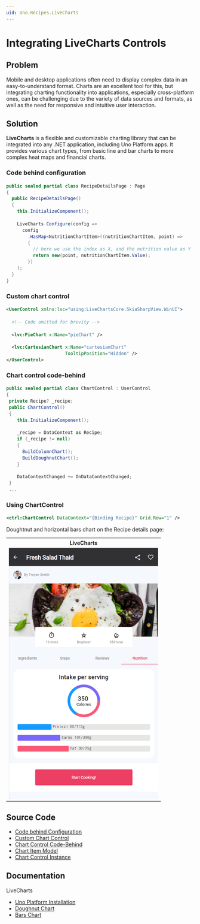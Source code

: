 ```yaml
---
uid: Uno.Recipes.LiveCharts
---
```


# Integrating LiveCharts Controls

## Problem

Mobile and desktop applications often need to display complex data in an easy-to-understand format. Charts are an excellent tool for this, but integrating charting functionality into applications, especially cross-platform ones, can be challenging due to the variety of data sources and formats, as well as the need for responsive and intuitive user interaction.

## Solution

**LiveCharts** is a flexible and customizable charting library that can be integrated into any .NET application, including Uno Platform apps. It provides various chart types, from basic line and bar charts to more complex heat maps and financial charts.

### Code behind configuration

```csharp
public sealed partial class RecipeDetailsPage : Page
{
  public RecipeDetailsPage()
  {
    this.InitializeComponent();

    LiveCharts.Configure(config =>
      config
        .HasMap<NutritionChartItem>((nutritionChartItem, point) =>
        {
          // here we use the index as X, and the nutrition value as Y 
          return new(point, nutritionChartItem.Value);
        })
    );
  }
}
```

### Custom chart control

```xml
<UserControl xmlns:lvc="using:LiveChartsCore.SkiaSharpView.WinUI">

  <!-- Code omitted for brevity -->

  <lvc:PieChart x:Name="pieChart" />

  <lvc:CartesianChart x:Name="cartesianChart"
                      TooltipPosition="Hidden" />
</UserControl>
```

### Chart control code-behind

```csharp
public sealed partial class ChartControl : UserControl
{
 private Recipe? _recipe;
 public ChartControl()
 {
    this.InitializeComponent();

    _recipe = DataContext as Recipe;
    if (_recipe != null)
    {
      BuildColumnChart();
      BuildDoughnutChart();
    }

    DataContextChanged += OnDataContextChanged;
 }
 ...
```

### Using ChartControl

```xml
<ctrl:ChartControl DataContext="{Binding Recipe}" Grid.Row="1" />
```

Doughtnut and horizontal bars chart on the Recipe details page:
<table>
  <tr>
    <th>LiveCharts</th>
  </tr>
  <tr>
    <td><img src="../assets/livecharts.png" width="400px" alt="LiveCharts"/></td>
  </tr>
</table>

## Source Code

- [Code behind Configuration](https://github.com/unoplatform/uno.chefs/blob/04a93886dd0b530386997179b80453a59e832fbe/Chefs/Views/RecipeDetailsPage.xaml.cs#L11-L18)
- [Custom Chart Control](https://github.com/unoplatform/uno.chefs/blob/139edc9eab65b322e219efb7572583551c40ad32/Chefs/Views/Controls/ChartControl.xaml)
- [Chart Control Code-Behind](https://github.com/unoplatform/uno.chefs/blob/139edc9eab65b322e219efb7572583551c40ad32/Chefs/Views/Controls/ChartControl.xaml.cs#)
- [Chart Item Model](https://github.com/unoplatform/uno.chefs/blob/139edc9eab65b322e219efb7572583551c40ad32/Chefs/Business/Models/NutritionChartItem.cs)
- [Chart Control Instance](https://github.com/unoplatform/uno.chefs/blob/139edc9eab65b322e219efb7572583551c40ad32/Chefs/Views/RecipeDetailsPage.xaml#L434-L435)

## Documentation

LiveCharts

- [Uno Platform Installation](https://livecharts.dev/docs/UnoWinUi/2.0.0-rc1/Overview.Installation)
- [Doughnut Chart](https://livecharts.dev/docs/UnoWinUi/2.0.0-beta.920/samples.pies.doughnut)
- [Bars Chart](https://livecharts.dev/docs/UnoWinUi/2.0.0-beta.920/samples.bars.withBackground)
